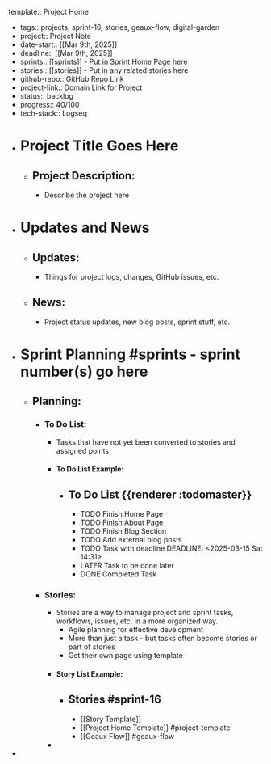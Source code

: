 template:: Project Home

- tags:: projects, sprint-16, stories, geaux-flow, digital-garden
- project:: Project Note
- date-start:: [[Mar 9th, 2025]]
- deadline:: [[Mar 9th, 2025]]
- sprints:: [[sprints]] - Put in Sprint Home Page here
- stories:: [[stories]] - Put in any related stories here
- github-repo:: GitHub Repo Link
- project-link:: Domain Link for Project
- status:: backlog
- progress:: 40/100
- tech-stack:: Logseq
- # Project Title Goes Here
	- ## Project Description:
		- Describe the project here
- # Updates and News
	- ## Updates:
		- Things for project logs, changes, GitHub issues, etc.
	- ## News:
		- Project status updates, new blog posts, sprint stuff, etc.
- # Sprint Planning #sprints - sprint number(s) go here
	- ## Planning:
		- ### To Do List:
			- Tasks that have not yet been converted to stories and assigned points
			- #### To Do List Example:
				- ## To Do List {{renderer :todomaster}}
					- TODO Finish Home Page
					- TODO Finish About Page
					- TODO Finish Blog Section
					- TODO Add external blog posts
					- TODO Task with deadline
					  DEADLINE: <2025-03-15 Sat 14:31>
					- LATER Task to be done later
					- DONE Completed Task
		- ### Stories:
			- Stories are a way to manage project and sprint tasks, workflows, issues, etc. in a more organized way.
				- Agile planning for effective development
				- More than just a task - but tasks often become stories or part of stories
				- Get their own page using template
			- #### Story List Example:
				- ## Stories #sprint-16
					- [[Story Template]]
					- [[Project Home Template]] #project-template
					- [[Geaux Flow]] #geaux-flow
			-
-